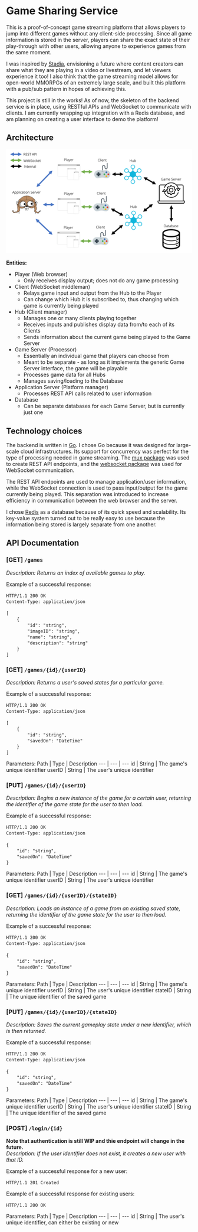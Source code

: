 # Game Sharing Service
This is a proof-of-concept game streaming platform that allows players to jump into different games without any client-side processing. Since all game information is stored in the server, players can share the exact state of their play-through with other users, allowing anyone to experience games from the same moment.

I was inspired by [Stadia](https://stadia.dev), envisioning a future where content creators can share what they are playing in a video or livestream, and let viewers experience it too! I also think that the game streaming model allows for open-world MMORPGs of an extremely large scale, and built this platform with a pub/sub pattern in hopes of achieving this.

This project is still in the works! As of now, the skeleton of the backend service is in place, using RESTful APIs and WebSocket to communicate with clients. I am currently wrapping up integration with a Redis database, and am planning on creating a user interface to demo the platform!

## Architecture
![Architecture diagram](Architecture.png)

**Entities:**
- Player (Web browser)
    - Only receives display output; does not do any game processing
- Client (WebSocket middleman)
    - Relays game input and output from the Hub to the Player
    - Can change which Hub it is subscribed to, thus changing which game is currently being played
- Hub (Client manager)
    - Manages one or many clients playing together
    - Receives inputs and publishes display data from/to each of its Clients
    - Sends information about the current game being played to the Game Server
- Game Server (Processor)
    - Essentially an individual game that players can choose from
    - Meant to be separate - as long as it implements the generic Game Server interface, the game will be playable
    - Processes game data for all Hubs
    - Manages saving/loading to the Database
- Application Server (Platform manager)
    - Processes REST API calls related to user information
- Database
    - Can be separate databases for each Game Server, but is currently just one

## Technology choices
The backend is written in [Go](https://golang.org). I chose Go because it was designed for large-scale cloud infrastructures. Its support for concurrency was perfect for the type of processing needed in game streaming. The [mux package](https://godoc.org/github.com/gorilla/mux) was used to create REST API endpoints, and the [websocket package](https://godoc.org/github.com/gorilla/websocket) was used for WebSocket communication.

The REST API endpoints are used to manage application/user information, while the WebSocket connection is used to pass input/output for the game currently being played. This separation was introduced to increase efficiency in communication between the web browser and the server.

I chose [Redis](https://redis.io) as a database because of its quick speed and scalability. Its key-value system turned out to be really easy to use because the information being stored is largely separate from one another.

## API Documentation

### [GET] `/games`
*Description: Returns an index of available games to play.*

Example of a successful response:

```
HTTP/1.1 200 OK
Content-Type: application/json

[
    {
        "id": "string",
        "imageID": "string",
        "name": "string",
        "description": "string"
    }
]
```

### [GET] `/games/{id}/{userID}`
*Description: Returns a user's saved states for a particular game.*

Example of a successful response:

```
HTTP/1.1 200 OK
Content-Type: application/json

[
    {
        "id": "string",
        "savedOn": "DateTime"
    }
]
```

Parameters:
Path | Type | Description
--- | --- | ---
id | String | The game's unique identifier
userID | String | The user's unique identifier

### [PUT] `/games/{id}/{userID}`
*Description: Begins a new instance of the game for a certain user, returning the identifier of the game state for the user to then load.*

Example of a successful response:

```
HTTP/1.1 200 OK
Content-Type: application/json

{
    "id": "string",
    "savedOn": "DateTime"
}
```

Parameters:
Path | Type | Description
--- | --- | ---
id | String | The game's unique identifier
userID | String | The user's unique identifier


### [GET] `/games/{id}/{userID}/{stateID}`
*Description: Loads an instance of a game from an existing saved state, returning the identifier of the game state for the user to then load.*

Example of a successful response:

```
HTTP/1.1 200 OK
Content-Type: application/json

{
    "id": "string",
    "savedOn": "DateTime"
}
```

Parameters:
Path | Type | Description
--- | --- | ---
id | String | The game's unique identifier
userID | String | The user's unique identifier
stateID | String | The unique identifier of the saved game

### [PUT] `/games/{id}/{userID}/{stateID}`
*Description: Saves the current gameplay state under a new identifier, which is then returned.*

Example of a successful response:

```
HTTP/1.1 200 OK
Content-Type: application/json

{
    "id": "string",
    "savedOn": "DateTime"
}
```

Parameters:
Path | Type | Description
--- | --- | ---
id | String | The game's unique identifier
userID | String | The user's unique identifier
stateID | String | The unique identifier of the saved game

### [POST] `/login/{id}`
**Note that authentication is still WIP and thie endpoint will change in the future.**  
*Description: If the user identifier does not exist, it creates a new user with that ID.*

Example of a successful response for a new user:

```
HTTP/1.1 201 Created
```

Example of a successful response for existing users:

```
HTTP/1.1 200 OK
```

Parameters:
Path | Type | Description
--- | --- | ---
id | String | The user's unique identifier, can either be existing or new





